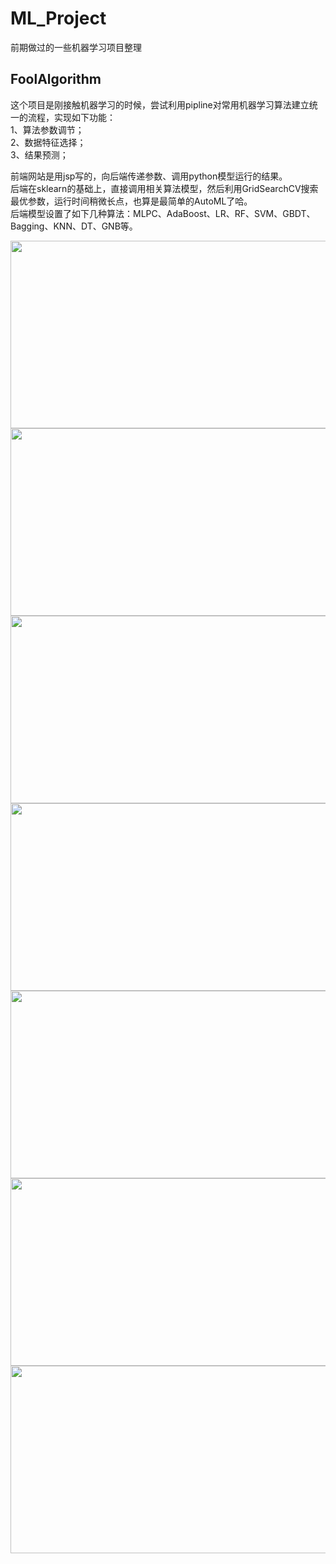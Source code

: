 # ML_Project
前期做过的一些机器学习项目整理

## FoolAlgorithm

这个项目是刚接触机器学习的时候，尝试利用pipline对常用机器学习算法建立统一的流程，实现如下功能：<br>
1、算法参数调节；<br>
2、数据特征选择；<br>
3、结果预测；<br>

前端网站是用jsp写的，向后端传递参数、调用python模型运行的结果。<br>
后端在sklearn的基础上，直接调用相关算法模型，然后利用GridSearchCV搜索最优参数，运行时间稍微长点，也算是最简单的AutoML了哈。<br>
后端模型设置了如下几种算法：MLPC、AdaBoost、LR、RF、SVM、GBDT、Bagging、KNN、DT、GNB等。<br>

<img src="https://github.com/xchadesi/ML_Project/blob/master/FoolAlgorithm/lgo.png" height=300, width=600/>
<img src="https://github.com/xchadesi/ML_Project/blob/master/FoolAlgorithm/11.PNG" height=300, width=600/>
<img src="https://github.com/xchadesi/ML_Project/blob/master/FoolAlgorithm/22.png" height=300, width=600/>
<img src="https://github.com/xchadesi/ML_Project/blob/master/FoolAlgorithm/33.png" height=300, width=600/>
<img src="https://github.com/xchadesi/ML_Project/blob/master/FoolAlgorithm/44.png" height=300, width=600/>
<img src="https://github.com/xchadesi/ML_Project/blob/master/FoolAlgorithm/55.png" height=300, width=600/>
<img src="https://github.com/xchadesi/ML_Project/blob/master/FoolAlgorithm/66.png" height=300, width=600/>

